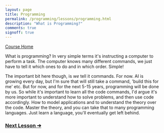 ```yaml
---
layout: page
title: Programming
permalink: /programming/lessons/programming.html
description: "What is Programming?"
comments: true
signoff: true
---
```

[Course Home](../course)

What is programming? In very simple terms it's instructing a computer to perform a task. The computer knows many different commands, we just have to tell it which ones to do and in which order. Simple!

The important bit here though, is *we* tell it commands. For now. AI is growing every day, but I'm sure that will still take a command, 'build this for me' etc. But for now, and for the next 5-15 years, programming will be done by us. So while it's important to learn all the code commands, I'd argue it's more important to understand how to solve problems, and then use code accordingly. How to model applications and to understand the theory over the code. Master the theory, and you can take that to many programming languages. Just learn a language, you'll eventually get left behind. 

### [Next Lesson &#10132;](../lessons/ides)